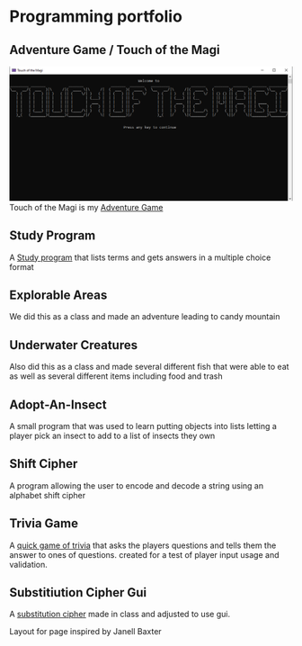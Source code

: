 # Programming portfolio

## Adventure Game / Touch of the Magi
![image](TouchOfTheMagi.PNG)
Touch of the Magi is my [Adventure Game](https://github.com/Yorklag/TouchOfTheMagi)

## Study Program
A [Study program](https://github.com/Yorklag/StudyApp) that lists terms and gets answers in a multiple choice format

## Explorable Areas
We did this as a class and made an adventure leading to candy mountain

## Underwater Creatures
Also did this as a class and made several different fish that were able to eat as well as several different items including food and trash

## Adopt-An-Insect
A small program that was used to learn putting objects into lists letting a player pick an insect to add to a list of insects they own

## Shift Cipher
A program allowing the user to encode and decode a string using an alphabet shift cipher

## Trivia Game
A [quick game of trivia](https://github.com/Yorklag/Trivia) that asks the players questions and tells them the answer to ones of questions. created for a test of player input usage and validation.

## Substitiution Cipher Gui
A [substitution cipher](https://github.com/Yorklag/Substitution-cipher-gui) made in class and adjusted to use gui.

Layout for page inspired by Janell Baxter